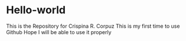 # Hello-world
This is the Repository for Crispina R. Corpuz
This is my first time to use Github
Hope I will be able to use it properly
